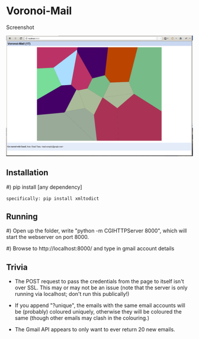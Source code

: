 Voronoi-Mail
===========

Screenshot

![Voronoi-Mail](vmail.png "Voronoi-Mail")


Installation
--

 #) pip install [any dependency]
  
    specifically: pip install xmltodict


Running
--

 #) Open up the folder, write "python -m CGIHTTPServer 8000", which will start the webserver on port 8000.
  
 #) Browse to http://localhost:8000/ and type in gmail account details
 

Trivia
--

 * The POST request to pass the credentials from the page to itself isn't over SSL. This may or may not
	be an issue (note that the server is only running via localhost; don't run this publically!)
 
 * If you append "?unique", the emails with the same email accounts will be (probably) coloured uniquely,
	otherwise they will be coloured the same (though other emails may clash in the colouring.)
  
 * The Gmail API appears to only want to ever return 20 new emails.
  
